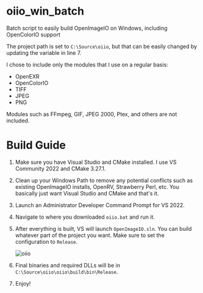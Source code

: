 # oiio_win_batch
 
Batch script to easily build OpenImageIO on Windows, including OpenColorIO support

The project path is set to `C:\Source\oiio`, but that can be easily changed by updating the variable in line 7.

I chose to include only the modules that I use on a regular basis:

- OpenEXR
- OpenColorIO
- TIFF
- JPEG
- PNG

Modules such as FFmpeg, GIF, JPEG 2000, Ptex, and others are not included.

# Build Guide

1. Make sure you have Visual Studio and CMake installed. I use VS Community 2022 and CMake 3.27.1.
2. Clean up your Windows Path to remove any potential conflicts such as existing OpenImageIO installs, OpenRV, Strawberry Perl, etc. You basically just want Visual Studio and CMake and that's it.
3. Launch an Administrator Developer Command Prompt for VS 2022.
4. Navigate to where you downloaded `oiio.bat` and run it.
5. After everything is built, VS will launch `OpenImageIO.sln`. You can build whatever part of the project you want. Make sure to set the configuration to `Release`.
   
   ![oiio](https://github.com/BrianHanke/oiio_win_batch/assets/59420805/8840f297-a327-4835-bc2f-b7848278d63c)
   
7. Final binaries and required DLLs will be in `C:\Source\oiio\oiio\build\bin\Release`.
8. Enjoy!
